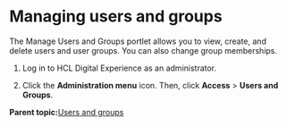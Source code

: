# Managing users and groups 

The Manage Users and Groups portlet allows you to view, create, and delete users and user groups. You can also change group memberships.

1.  Log in to HCL Digital Experience as an administrator.

2.  Click the **Administration menu** icon. Then, click **Access** \> **Users and Groups**.


**Parent topic:**[Users and groups ](../admin-system/adusrgrp.md)

